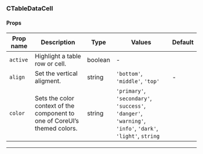 ### CTableDataCell

#### Props

| Prop name           | Description                                                               | Type    | Values                                                                                                    | Default |
| ------------------- | ------------------------------------------------------------------------- | ------- | --------------------------------------------------------------------------------------------------------- | ------- |
| <code>active</code> | Highlight a table row or cell.                                            | boolean | -                                                                                                         |         |
| <code>align</code>  | Set the vertical aligment.                                                | string  | `'bottom'`, `'middle'`, `'top'`                                                                           | -       |
| <code>color</code>  | Sets the color context of the component to one of CoreUI’s themed colors. | string  | `'primary'`, `'secondary'`, `'success'`, `'danger'`, `'warning'`, `'info'`, `'dark'`, `'light'`, `string` |         |

---
